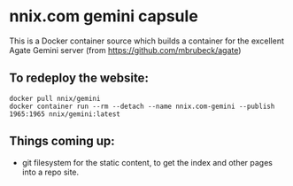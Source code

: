 # nnix.com gemini capsule
This is a Docker container source which builds a container for the excellent Agate Gemini server (from https://github.com/mbrubeck/agate)

## To redeploy the website:
```
docker pull nnix/gemini
docker container run --rm --detach --name nnix.com-gemini --publish 1965:1965 nnix/gemini:latest
```

## Things coming up:
- git filesystem for the static content, to get the index and other pages into a repo site.
